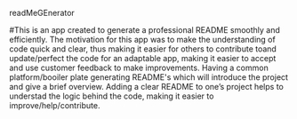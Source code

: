 readMeGEnerator


#This is an app created to generate a professional README smoothly and efficiently.
The motivation for this app was to make the understanding of code quick and clear, thus making it easier for others to contribute toand update/perfect the code for an adaptable app, making it easier to accept and use customer feedback to make improvements. Having a common platform/booiler plate generating README's which will introduce the project and give a brief overview. Adding a clear README to one’s project helps to understad the logic behind the code, making it easier to improve/help/contribute. 


